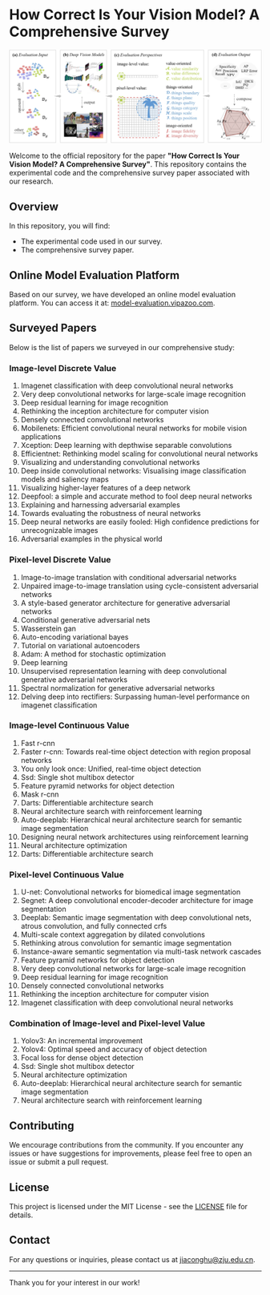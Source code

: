 # How Correct Is Your Vision Model? A Comprehensive Survey
![framework](framework.jpg)

Welcome to the official repository for the paper **"How Correct Is Your Vision Model? A Comprehensive Survey"**. This repository contains the experimental code and the comprehensive survey paper associated with our research.

## Overview

In this repository, you will find:
- The experimental code used in our survey.
- The comprehensive survey paper.

## Online Model Evaluation Platform

Based on our survey, we have developed an online model evaluation platform. You can access it at: [model-evaluation.vipazoo.com](http://model-evaluation.vipazoo.com).

## Surveyed Papers

Below is the list of papers we surveyed in our comprehensive study:

### Image-level Discrete Value
1. Imagenet classification with deep convolutional neural networks
2. Very deep convolutional networks for large-scale image recognition
3. Deep residual learning for image recognition
4. Rethinking the inception architecture for computer vision
5. Densely connected convolutional networks
6. Mobilenets: Efficient convolutional neural networks for mobile vision applications
7. Xception: Deep learning with depthwise separable convolutions
8. Efficientnet: Rethinking model scaling for convolutional neural networks
9. Visualizing and understanding convolutional networks
10. Deep inside convolutional networks: Visualising image classification models and saliency maps
11. Visualizing higher-layer features of a deep network
12. Deepfool: a simple and accurate method to fool deep neural networks
13. Explaining and harnessing adversarial examples
14. Towards evaluating the robustness of neural networks
15. Deep neural networks are easily fooled: High confidence predictions for unrecognizable images
16. Adversarial examples in the physical world


### Pixel-level Discrete Value
1. Image-to-image translation with conditional adversarial networks
2. Unpaired image-to-image translation using cycle-consistent adversarial networks
3. A style-based generator architecture for generative adversarial networks
4. Conditional generative adversarial nets
5. Wasserstein gan
6. Auto-encoding variational bayes
7. Tutorial on variational autoencoders
8. Adam: A method for stochastic optimization
9. Deep learning
10. Unsupervised representation learning with deep convolutional generative adversarial networks
11. Spectral normalization for generative adversarial networks
12. Delving deep into rectifiers: Surpassing human-level performance on imagenet classification


### Image-level Continuous Value
1. Fast r-cnn
2. Faster r-cnn: Towards real-time object detection with region proposal networks
3. You only look once: Unified, real-time object detection
4. Ssd: Single shot multibox detector
5. Feature pyramid networks for object detection
6. Mask r-cnn
7. Darts: Differentiable architecture search
8. Neural architecture search with reinforcement learning
9. Auto-deeplab: Hierarchical neural architecture search for semantic image segmentation
10. Designing neural network architectures using reinforcement learning
11. Neural architecture optimization
12. Darts: Differentiable architecture search

### Pixel-level Continuous Value
1. U-net: Convolutional networks for biomedical image segmentation
2. Segnet: A deep convolutional encoder-decoder architecture for image segmentation
3. Deeplab: Semantic image segmentation with deep convolutional nets, atrous convolution, and fully connected crfs
4. Multi-scale context aggregation by dilated convolutions
5. Rethinking atrous convolution for semantic image segmentation
6. Instance-aware semantic segmentation via multi-task network cascades
7. Feature pyramid networks for object detection
8. Very deep convolutional networks for large-scale image recognition
9. Deep residual learning for image recognition
10. Densely connected convolutional networks
11. Rethinking the inception architecture for computer vision
12. Imagenet classification with deep convolutional neural networks

### Combination of Image-level and Pixel-level Value
1. Yolov3: An incremental improvement
2. Yolov4: Optimal speed and accuracy of object detection
3. Focal loss for dense object detection
4. Ssd: Single shot multibox detector
6. Neural architecture optimization
7. Auto-deeplab: Hierarchical neural architecture search for semantic image segmentation
8. Neural architecture search with reinforcement learning

## Contributing

We encourage contributions from the community. If you encounter any issues or have suggestions for improvements, please feel free to open an issue or submit a pull request.

## License

This project is licensed under the MIT License - see the [LICENSE](LICENSE) file for details.

## Contact

For any questions or inquiries, please contact us at [jiaconghu@zju.edu.cn](jiaconghu@zju.edu.cn).

---

Thank you for your interest in our work!
